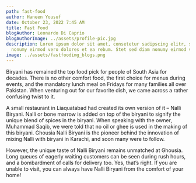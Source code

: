 ```yaml
---
path: fast-food
author: Haneen Yousuf
date: October 23, 2022 7:45 AM
title: Fast Food
blogAuthor: Leonardo Di Caprio
blogAuthorImage: ../assets/profile-pic.jpg
description: Lorem ipsum dolor sit amet, consetetur sadipscing elitr, sed diam
  nonumy eirmod vero dolores et ea rebum. Stet sed diam nonumy eirmod vero.
image: ../assets/fastfoodimg_blogs.png
---
```

Biryani has remained the top food pick for people of South Asia for decades. There is no other comfort food, the first choice for menus during events, and the mandatory lunch meal on Fridays for many families all over Pakistan. When venturing out for our favorite dish, we came across a rather confusing twist to it.

 A small restaurant in Liaquatabad had created its own version of it – Nalli Biryani. Nalli or bone marrow is added on top of the biryani to signify the unique blend of spices in the biryani. When speaking with the owner, Muhammad Saqib, we were told that no oil or ghee is used in the making of this biryani. Ghousia Nalli Biryani is the pioneer behind the innovation of mixing Nalli with biryani in Karachi, and soon many were to follow.

 However, the unique taste of Nalli Biryani remains unmatched at Ghousia. Long queues of eagerly waiting customers can be seen during rush hours, and a bombardment of calls for delivery too. Yes, that’s right. If you are unable to visit, you can always have Nalli Biryani from the comfort of your home!